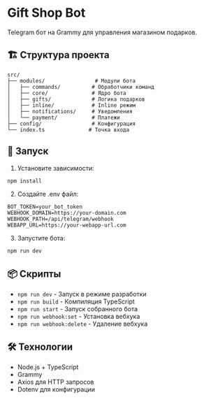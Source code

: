 # Gift Shop Bot

Telegram бот на Grammy для управления магазином подарков.

## 🏗 Структура проекта

```
src/
├── modules/                # Модули бота
│   ├── commands/          # Обработчики команд
│   ├── core/              # Ядро бота
│   ├── gifts/             # Логика подарков
│   ├── inline/            # Inline режим
│   ├── notifications/     # Уведомления
│   └── payment/           # Платежи
├── config/                # Конфигурация
└── index.ts              # Точка входа
```

## 🚀 Запуск

1. Установите зависимости:
```bash
npm install
```

2. Создайте .env файл:
```env
BOT_TOKEN=your_bot_token
WEBHOOK_DOMAIN=https://your-domain.com
WEBHOOK_PATH=/api/telegram/webhook
WEBAPP_URL=https://your-webapp-url.com
```

3. Запустите бота:
```bash
npm run dev
```

## 📦 Скрипты

- `npm run dev` - Запуск в режиме разработки
- `npm run build` - Компиляция TypeScript
- `npm run start` - Запуск собранного бота
- `npm run webhook:set` - Установка вебхука
- `npm run webhook:delete` - Удаление вебхука

## 🛠 Технологии

- Node.js + TypeScript
- Grammy
- Axios для HTTP запросов
- Dotenv для конфигурации 